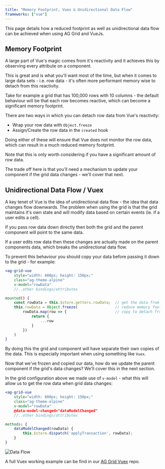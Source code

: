 ```yaml
---
title: "Memory Footprint, Vuex & Unidirectional Data Flow"
frameworks: ["vue"]
---
```


This page details how a reduced footprint as well as unidirectional data flow can be 
achieved when using AG Grid and VueJs.

## Memory Footprint

A large part of Vue's magic comes from it's reactivity and it achieves this by observing 
every attribute on a component.

This is great and is what you'll want most of the time, but when it comes to large data 
sets - i.e. row data - it's often more performant memory wise to detach from this reactivity.

Take for example a grid that has 100,000 rows with 10 columns - the default behaviour will 
be that each row becomes reactive, which can become a significant memory footprint.

There are two ways in which you can detach row data from Vue's reactivity:

- Wrap your row data with `Object.freeze`
- Assign/Create the row data in the `created` hook

Doing either of these will ensure that Vue does not monitor the row data, which can result 
in a much reduced memory footprint.

Note that this is only worth considering if you have a significant amount of row data.

The trade off here is that you'll need a mechanism to update your component if the grid data 
changes - we'll cover that next.

## Unidirectional Data Flow / Vuex

A key tenet of Vue is the idea of unidirectional data flow - the idea that data changes flow 
downwards.  The problem when using the grid is that the grid maintains it's own state and 
will modify data based on certain events (ie. if a user edits a cell).

If you pass row data down directly then both the grid and the parent component will point to the same data.

If a user edits row data then these changes are actually made on the parent components data, which 
breaks the unidirectional data flow.

To prevent this behaviour you should copy your data before passing it down to the grid - for example:

```jsx
<ag-grid-vue 
    style="width: 600px; height: 150px;"
    class="ag-theme-alpine"
    v-model="rowData"
    //..other bindings/attributes

mounted() {
    const rowData = this.$store.getters.rowData;  // get the data from our Vuex data store
    this.rowData = Object.freeze(                 // reduce memory footprint - see above
        rowData.map(row => {                      // copy to detach from the stores copy
            return {
                ...row
            }
        })
    )
}
```

By doing this the grid and component will have separate their own copies of the data. 
This is especially important when using something like `Vuex`.

Now that we've frozen and copied our data, how do we update the parent component if the 
grid's data changes? We'll cover this in the next section.

In the grid configuration above we made use of `v-model` - what this will allow us to get 
the row data when grid data changes:

```jsx
<ag-grid-vue
    style="width: 600px; height: 150px;"
    class="ag-theme-alpine"
    v-model="rowData"
    @data-model-changed="dataModelChanged"
    //..other bindings/attributes

methods: {
    dataModelChanged(rowData) {
        this.$store.dispatch('applyTransaction', rowData);
    }
}
```

![Data Flow](resources/vuex.png)

A full Vuex working example can be find in our [AG Grid Vuex](https://github.com/seanlandsman/ag-grid-vue-vuex) repo.
